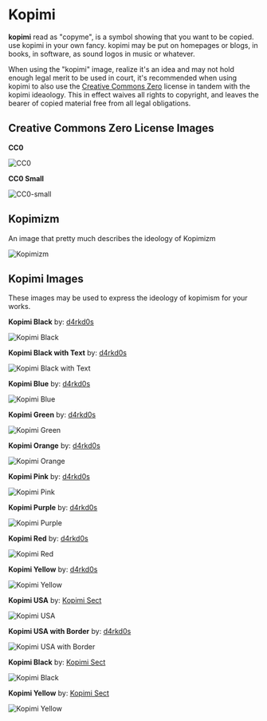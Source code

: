 # Kopimi

**kopimi** read as "copyme", is a symbol showing that you want to be copied. use kopimi in your own fancy. kopimi may be put on homepages or blogs, in books, in software, as sound logos in music or whatever.

When using the "kopimi" image, realize it's an idea and may not hold enough legal merit to be used in court, it's recommended when using kopimi to also use the [Creative Commons Zero](https://creativecommons.org/publicdomain/zero/1.0/) license in tandem with the kopimi ideaology. This in effect waives all rights to copyright, and leaves the bearer of copied material free from all legal obligations.

## Creative Commons Zero License Images

**CC0**

![CC0](https://github.com/d4rkd0s/kopimi/raw/master/images/creative_commons/88x31.png)

**CC0 Small**

![CC0-small](https://licensebuttons.net/p/zero/1.0/80x15.png)

## Kopimizm

An image that pretty much describes the ideology of Kopimizm

![Kopimizm](https://github.com/d4rkd0s/kopimi/raw/master/images/kopimizm.png)

## Kopimi Images

These images may be used to express the ideology of kopimism for your works.

**Kopimi Black**
by: [d4rkd0s](https://github.com/d4rkd0s)

![Kopimi Black](https://github.com/d4rkd0s/kopimi/raw/master/images/kopimi_square.png)


**Kopimi Black with Text**
by: [d4rkd0s](https://github.com/d4rkd0s)

![Kopimi Black with Text](https://github.com/d4rkd0s/kopimi/raw/master/images/kopimi_square_text.png)

**Kopimi Blue**
by: [d4rkd0s](https://github.com/d4rkd0s)

![Kopimi Blue](https://github.com/d4rkd0s/kopimi/raw/master/images/kopimi_square_blue.png)

**Kopimi Green**
by: [d4rkd0s](https://github.com/d4rkd0s)

![Kopimi Green](https://github.com/d4rkd0s/kopimi/raw/master/images/kopimi_square_green.png)

**Kopimi Orange**
by: [d4rkd0s](https://github.com/d4rkd0s)

![Kopimi Orange](https://github.com/d4rkd0s/kopimi/raw/master/images/kopimi_square_orange.png)

**Kopimi Pink**
by: [d4rkd0s](https://github.com/d4rkd0s)

![Kopimi Pink](https://github.com/d4rkd0s/kopimi/raw/master/images/kopimi_square_pink.png)

**Kopimi Purple**
by: [d4rkd0s](https://github.com/d4rkd0s)

![Kopimi Purple](https://github.com/d4rkd0s/kopimi/raw/master/images/kopimi_square_purple.png)

**Kopimi Red**
by: [d4rkd0s](https://github.com/d4rkd0s)

![Kopimi Red](https://github.com/d4rkd0s/kopimi/raw/master/images/kopimi_square_red.png)

**Kopimi Yellow**
by: [d4rkd0s](https://github.com/d4rkd0s)

![Kopimi Yellow](https://github.com/d4rkd0s/kopimi/raw/master/images/kopimi_square_yellow.png)

**Kopimi USA**
by: [Kopimi Sect](http://www.kopimi.com/)

![Kopimi USA](https://github.com/d4rkd0s/kopimi/raw/master/images/kopimi_usa.png)

**Kopimi USA with Border**
by: [d4rkd0s](https://github.com/d4rkd0s)

![Kopimi USA with Border](https://github.com/d4rkd0s/kopimi/raw/master/images/kopimi_usa_border.png)

**Kopimi Black**
by: [Kopimi Sect](http://www.kopimi.com/)

![Kopimi Black](https://github.com/d4rkd0s/kopimi/raw/master/images/kopimi_white_on_black.png)

**Kopimi Yellow**
by: [Kopimi Sect](http://www.kopimi.com/)

![Kopimi Yellow](https://github.com/d4rkd0s/kopimi/raw/master/images/kopimi_yellow.png)
